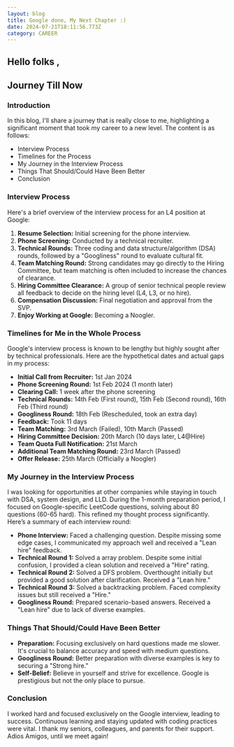 ```yaml
---
layout: blog
title: Google done, My Next Chapter :) 
date: 2024-07-21T18:11:56.773Z
category: CAREER
---
```

## H﻿ello folks ,
## Journey Till Now

### Introduction
In this blog, I'll share a journey that is really close to me, highlighting a significant moment that took my career to a new level. The content is as follows:
- Interview Process
- Timelines for the Process
- My Journey in the Interview Process
- Things That Should/Could Have Been Better
- Conclusion

### Interview Process
Here's a brief overview of the interview process for an L4 position at Google:
1. **Resume Selection:** Initial screening for the phone interview.
2. **Phone Screening:** Conducted by a technical recruiter.
3. **Technical Rounds:** Three coding and data structure/algorithm (DSA) rounds, followed by a "Googliness" round to evaluate cultural fit.
4. **Team Matching Round:** Strong candidates may go directly to the Hiring Committee, but team matching is often included to increase the chances of clearance.
5. **Hiring Committee Clearance:** A group of senior technical people review all feedback to decide on the hiring level (L4, L3, or no hire).
6. **Compensation Discussion:** Final negotiation and approval from the SVP.
7. **Enjoy Working at Google:** Becoming a Noogler.

### Timelines for Me in the Whole Process
Google's interview process is known to be lengthy but highly sought after by technical professionals. Here are the hypothetical dates and actual gaps in my process:
- **Initial Call from Recruiter:** 1st Jan 2024
- **Phone Screening Round:** 1st Feb 2024 (1 month later)
- **Clearing Call:** 1 week after the phone screening
- **Technical Rounds:** 14th Feb (First round), 15th Feb (Second round), 16th Feb (Third round)
- **Googliness Round:** 18th Feb (Rescheduled, took an extra day)
- **Feedback:** Took 11 days
- **Team Matching:** 3rd March (Failed), 10th March (Passed)
- **Hiring Committee Decision:** 20th March (10 days later, L4@Hire)
- **Team Quota Full Notification:** 21st March
- **Additional Team Matching Round:** 23rd March (Passed)
- **Offer Release:** 25th March (Officially a Noogler)

### My Journey in the Interview Process
I was looking for opportunities at other companies while staying in touch with DSA, system design, and LLD. During the 1-month preparation period, I focused on Google-specific LeetCode questions, solving about 80 questions (60-65 hard). This refined my thought process significantly. Here’s a summary of each interview round:

- **Phone Interview:** Faced a challenging question. Despite missing some edge cases, I communicated my approach well and received a "Lean hire" feedback.
- **Technical Round 1:** Solved a array problem. Despite some initial confusion, I provided a clean solution and received a "Hire" rating.
- **Technical Round 2:** Solved a DFS problem. Overthought initially but provided a good solution after clarification. Received a "Lean hire."
- **Technical Round 3:** Solved a backtracking problem. Faced complexity issues but still received a "Hire."
- **Googliness Round:** Prepared scenario-based answers. Received a "Lean hire" due to lack of diverse examples.

### Things That Should/Could Have Been Better
- **Preparation:** Focusing exclusively on hard questions made me slower. It's crucial to balance accuracy and speed with medium questions.
- **Googliness Round:** Better preparation with diverse examples is key to securing a "Strong hire."
- **Self-Belief:** Believe in yourself and strive for excellence. Google is prestigious but not the only place to pursue.

### Conclusion
I worked hard and focused exclusively on the Google interview, leading to success. Continuous learning and staying updated with coding practices were vital. I thank my seniors, colleagues, and parents for their support. Adios Amigos, until we meet again!
